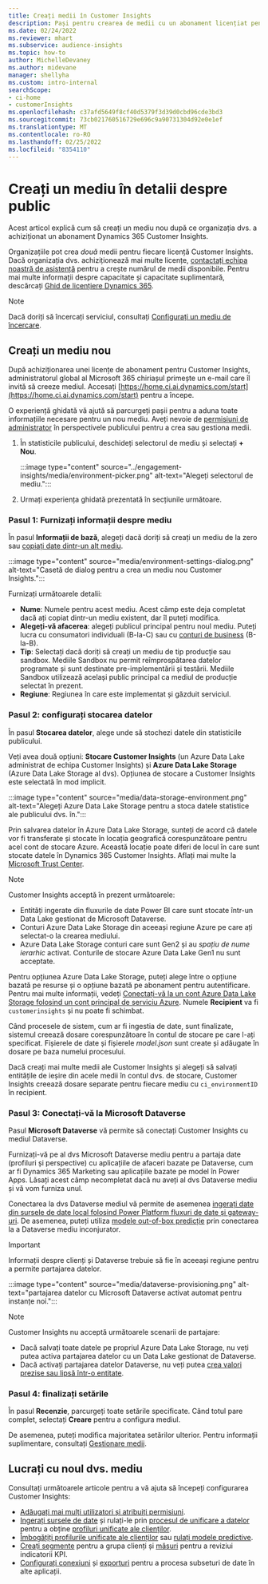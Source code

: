 ```yaml
---
title: Creați medii în Customer Insights
description: Pași pentru crearea de medii cu un abonament licențiat pentru Dynamics 365 Customer Insights.
ms.date: 02/24/2022
ms.reviewer: mhart
ms.subservice: audience-insights
ms.topic: how-to
author: MichelleDevaney
ms.author: midevane
manager: shellyha
ms.custom: intro-internal
searchScope:
- ci-home
- customerInsights
ms.openlocfilehash: c37afd5649f8cf40d5379f3d39d0cbd96cde3bd3
ms.sourcegitcommit: 73cb021760516729e696c9a90731304d92e0e1ef
ms.translationtype: MT
ms.contentlocale: ro-RO
ms.lasthandoff: 02/25/2022
ms.locfileid: "8354110"
---
```

# <a name="create-an-environment-in-audience-insights"></a>Creați un mediu în detalii despre public

Acest articol explică cum să creați un mediu nou după ce organizația dvs. a achiziționat un abonament Dynamics 365 Customer Insights. 

Organizațiile pot crea *două* medii pentru fiecare licență Customer Insights. Dacă organizația dvs. achiziționează mai multe licențe, [contactați echipa noastră de asistență](https://go.microsoft.com/fwlink/?linkid=2079641) pentru a crește numărul de medii disponibile. Pentru mai multe informații despre capacitate și capacitate suplimentară, descărcați [Ghid de licențiere Dynamics 365](https://go.microsoft.com/fwlink/?LinkId=866544).

> [!NOTE]
> Dacă doriți să încercați serviciul, consultați [Configurați un mediu de încercare](../trial-signup.md).

## <a name="create-a-new-environment"></a>Creați un mediu nou

După achiziționarea unei licențe de abonament pentru Customer Insights, administratorul global al Microsoft 365 chiriașul primește un e-mail care îl invită să creeze mediul. Accesați [https://home.ci.ai.dynamics.com/start](https://home.ci.ai.dynamics.com/start) pentru a începe. 

O experiență ghidată vă ajută să parcurgeți pașii pentru a aduna toate informațiile necesare pentru un nou mediu. Aveți nevoie de [permisiuni de administrator](permissions.md) în perspectivele publicului pentru a crea sau gestiona medii.

1. În statisticile publicului, deschideți selectorul de mediu și selectați **+ Nou**.
  
   :::image type="content" source="../engagement-insights/media/environment-picker.png" alt-text="Alegeți selectorul de mediu.":::

1. Urmați experiența ghidată prezentată în secțiunile următoare.

### <a name="step-1-provide-environment-information"></a>Pasul 1: Furnizați informații despre mediu

În pasul **Informații de bază**, alegeți dacă doriți să creați un mediu de la zero sau [copiați date dintr-un alt mediu](manage-environments.md#copy-the-environment-configuration).

   :::image type="content" source="media/environment-settings-dialog.png" alt-text="Casetă de dialog pentru a crea un mediu nou Customer Insights.":::

Furnizați următoarele detalii:
   - **Nume**: Numele pentru acest mediu. Acest câmp este deja completat dacă ați copiat dintr-un mediu existent, dar îl puteți modifica.
   - **Alegeți-vă afacerea**: alegeți publicul principal pentru noul mediu. Puteți lucra cu consumatori individuali (B-la-C) sau cu [conturi de business](work-with-business-accounts.md) (B-la-B).
   - **Tip**: Selectați dacă doriți să creați un mediu de tip producție sau sandbox. Mediile Sandbox nu permit reîmprospătarea datelor programate și sunt destinate pre-implementării și testării. Mediile Sandbox utilizează același public principal ca mediul de producție selectat în prezent.
   - **Regiune**: Regiunea în care este implementat și găzduit serviciul.

### <a name="step-2-configure-data-storage"></a>Pasul 2: configurați stocarea datelor

În pasul **Stocarea datelor**, alege unde să stochezi datele din statisticile publicului.

Veți avea două opțiuni: **Stocare Customer Insights** (un Azure Data Lake administrat de echipa Customer Insights) și **Azure Data Lake Storage** (Azure Data Lake Storage al dvs). Opțiunea de stocare a Customer Insights este selectată în mod implicit.

:::image type="content" source="media/data-storage-environment.png" alt-text="Alegeți Azure Data Lake Storage pentru a stoca datele statistice ale publicului dvs. în.":::

Prin salvarea datelor în Azure Data Lake Storage, sunteți de acord că datele vor fi transferate și stocate în locația geografică corespunzătoare pentru acel cont de stocare Azure. Această locație poate diferi de locul în care sunt stocate datele în Dynamics 365 Customer Insights. Aflați mai multe la [Microsoft Trust Center](https://www.microsoft.com/trust-center).

> [!NOTE]
> Customer Insights acceptă în prezent următoarele:
> - Entități ingerate din fluxurile de date Power BI care sunt stocate într-un Data Lake gestionat de Microsoft Dataverse.  
> - Conturi Azure Data Lake Storage din aceeași regiune Azure pe care ați selectat-o la crearea mediului.
> - Azure Data Lake Storage conturi care sunt Gen2 și au *spațiu de nume ierarhic* activat. Conturile de stocare Azure Data Lake Gen1 nu sunt acceptate.

Pentru opțiunea Azure Data Lake Storage, puteți alege între o opțiune bazată pe resurse și o opțiune bazată pe abonament pentru autentificare. Pentru mai multe informații, vedeți [Conectați-vă la un cont Azure Data Lake Storage folosind un cont principal de serviciu Azure](connect-service-principal.md). Numele **Recipient** va fi `customerinsights` și nu poate fi schimbat.

Când procesele de sistem, cum ar fi ingestia de date, sunt finalizate, sistemul creează dosare corespunzătoare în contul de stocare pe care l-ați specificat. Fișierele de date și fișierele *model.json* sunt create și adăugate în dosare pe baza numelui procesului.

Dacă creați mai multe medii ale Customer Insights și alegeți să salvați entitățile de ieșire din acele medii în contul dvs. de stocare, Customer Insights creează dosare separate pentru fiecare mediu cu `ci_environmentID` în recipient.

### <a name="step-3-connect-to-microsoft-dataverse"></a>Pasul 3: Conectați-vă la Microsoft Dataverse
   
Pasul **Microsoft Dataverse** vă permite să conectați Customer Insights cu mediul Dataverse.

Furnizați-vă pe al dvs Microsoft Dataverse mediu pentru a partaja date (profiluri și perspective) cu aplicațiile de afaceri bazate pe Dataverse, cum ar fi Dynamics 365 Marketing sau aplicațiile bazate pe model în Power Apps. Lăsați acest câmp necompletat dacă nu aveți al dvs Dataverse mediu și vă vom furniza unul.

Conectarea la dvs Dataverse mediul vă permite de asemenea [ingerați date din sursele de date local folosind Power Platform fluxuri de date și gateway-uri](data-sources.md#add-data-from-on-premises-data-sources). De asemenea, puteți utiliza [modele out-of-box predicție](predictions-overview.md?tabs=b2c#out-of-box-models) prin conectarea la a Dataverse mediu inconjurator.

> [!IMPORTANT]
> Informații despre clienți și Dataverse trebuie să fie în aceeași regiune pentru a permite partajarea datelor.

:::image type="content" source="media/dataverse-provisioning.png" alt-text="partajarea datelor cu Microsoft Dataverse activat automat pentru instanțe noi.":::

> [!NOTE]
> Customer Insights nu acceptă următoarele scenarii de partajare:
> - Dacă salvați toate datele pe propriul Azure Data Lake Storage, nu veți putea activa partajarea datelor cu un Data Lake gestionat de Dataverse.
> - Dacă activați partajarea datelor Dataverse, nu veți putea [crea valori prezise sau lipsă într-o entitate](predictions.md).

### <a name="step-4-finalize-the-settings"></a>Pasul 4: finalizați setările

În pasul **Recenzie**, parcurgeți toate setările specificate. Când totul pare complet, selectați **Creare** pentru a configura mediul. 

De asemenea, puteți modifica majoritatea setărilor ulterior. Pentru informații suplimentare, consultați [Gestionare medii](manage-environments.md).

## <a name="work-with-your-new-environment"></a>Lucrați cu noul dvs. mediu

Consultați următoarele articole pentru a vă ajuta să începeți configurarea Customer Insights: 

- [Adăugați mai mulți utilizatori și atribuiți permisiuni](permissions.md).
- [Ingerați sursele de date](data-sources.md) și rulați-le prin [procesul de unificare a datelor](data-unification.md) pentru a obține [profiluri unificate ale clienților](customer-profiles.md).
- [Îmbogățiți profilurile unificate ale clienților](enrichment-hub.md) sau [rulați modele predictive](predictions-overview.md).
- [Creați segmente](segments.md) pentru a grupa clienți și [măsuri](measures.md) pentru a reviziui indicatorii KPI.
- [Configurați conexiuni](connections.md) și [exporturi](export-destinations.md) pentru a procesa subseturi de date în alte aplicații.
